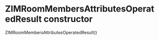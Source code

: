 


# ZIMRoomMembersAttributesOperatedResult constructor







ZIMRoomMembersAttributesOperatedResult()












